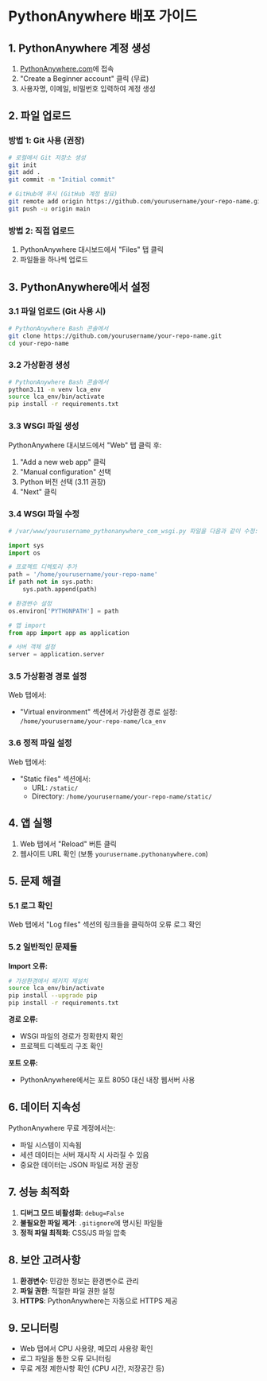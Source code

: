 # PythonAnywhere 배포 가이드

## 1. PythonAnywhere 계정 생성

1. [PythonAnywhere.com](https://www.pythonanywhere.com)에 접속
2. "Create a Beginner account" 클릭 (무료)
3. 사용자명, 이메일, 비밀번호 입력하여 계정 생성

## 2. 파일 업로드

### 방법 1: Git 사용 (권장)
```bash
# 로컬에서 Git 저장소 생성
git init
git add .
git commit -m "Initial commit"

# GitHub에 푸시 (GitHub 계정 필요)
git remote add origin https://github.com/yourusername/your-repo-name.git
git push -u origin main
```

### 방법 2: 직접 업로드
1. PythonAnywhere 대시보드에서 "Files" 탭 클릭
2. 파일들을 하나씩 업로드

## 3. PythonAnywhere에서 설정

### 3.1 파일 업로드 (Git 사용 시)
```bash
# PythonAnywhere Bash 콘솔에서
git clone https://github.com/yourusername/your-repo-name.git
cd your-repo-name
```

### 3.2 가상환경 생성
```bash
# PythonAnywhere Bash 콘솔에서
python3.11 -m venv lca_env
source lca_env/bin/activate
pip install -r requirements.txt
```

### 3.3 WSGI 파일 생성
PythonAnywhere 대시보드에서 "Web" 탭 클릭 후:

1. "Add a new web app" 클릭
2. "Manual configuration" 선택
3. Python 버전 선택 (3.11 권장)
4. "Next" 클릭

### 3.4 WSGI 파일 수정
```python
# /var/www/yourusername_pythonanywhere_com_wsgi.py 파일을 다음과 같이 수정:

import sys
import os

# 프로젝트 디렉토리 추가
path = '/home/yourusername/your-repo-name'
if path not in sys.path:
    sys.path.append(path)

# 환경변수 설정
os.environ['PYTHONPATH'] = path

# 앱 import
from app import app as application

# 서버 객체 설정
server = application.server
```

### 3.5 가상환경 경로 설정
Web 탭에서:
- "Virtual environment" 섹션에서 가상환경 경로 설정:
  `/home/yourusername/your-repo-name/lca_env`

### 3.6 정적 파일 설정
Web 탭에서:
- "Static files" 섹션에서:
  - URL: `/static/`
  - Directory: `/home/yourusername/your-repo-name/static/`

## 4. 앱 실행

1. Web 탭에서 "Reload" 버튼 클릭
2. 웹사이트 URL 확인 (보통 `yourusername.pythonanywhere.com`)

## 5. 문제 해결

### 5.1 로그 확인
Web 탭에서 "Log files" 섹션의 링크들을 클릭하여 오류 로그 확인

### 5.2 일반적인 문제들

**Import 오류:**
```bash
# 가상환경에서 패키지 재설치
source lca_env/bin/activate
pip install --upgrade pip
pip install -r requirements.txt
```

**경로 오류:**
- WSGI 파일의 경로가 정확한지 확인
- 프로젝트 디렉토리 구조 확인

**포트 오류:**
- PythonAnywhere에서는 포트 8050 대신 내장 웹서버 사용

## 6. 데이터 지속성

PythonAnywhere 무료 계정에서는:
- 파일 시스템이 지속됨
- 세션 데이터는 서버 재시작 시 사라질 수 있음
- 중요한 데이터는 JSON 파일로 저장 권장

## 7. 성능 최적화

1. **디버그 모드 비활성화**: `debug=False`
2. **불필요한 파일 제거**: `.gitignore`에 명시된 파일들
3. **정적 파일 최적화**: CSS/JS 파일 압축

## 8. 보안 고려사항

1. **환경변수**: 민감한 정보는 환경변수로 관리
2. **파일 권한**: 적절한 파일 권한 설정
3. **HTTPS**: PythonAnywhere는 자동으로 HTTPS 제공

## 9. 모니터링

- Web 탭에서 CPU 사용량, 메모리 사용량 확인
- 로그 파일을 통한 오류 모니터링
- 무료 계정 제한사항 확인 (CPU 시간, 저장공간 등) 